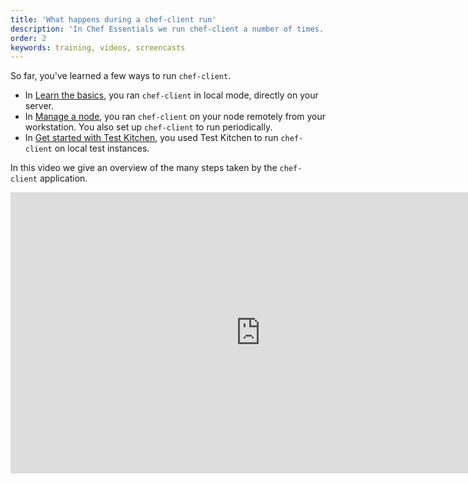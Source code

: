 ```yaml
---
title: 'What happens during a chef-client run'
description: 'In Chef Essentials we run chef-client a number of times. First in local mode and then again after a node has been bootstrapped. In this video we give an overview of the many steps taken by the chef-client application.'
order: 2
keywords: training, videos, screencasts
---
```


So far, you've learned a few ways to run `chef-client`.

* In [Learn the basics](/modules/learn-the-basics/), you ran `chef-client` in local mode, directly on your server.
* In [Manage a node](/modules/manage-a-node/), you ran `chef-client` on your node remotely from your workstation. You also set up `chef-client` to run periodically.
* In [Get started with Test Kitchen](/modules/local-development/), you used Test Kitchen to run `chef-client` on local test instances.

In this video we give an overview of the many steps taken by the `chef-client` application.

<iframe width="800" height="450" src="https://www.youtube.com/embed/egzmSVVP0rg?list=PL11cZfNdwNyNciM-PmIrO0hkSZB-ir52t" frameborder="0" allowfullscreen></iframe>

<p/>
